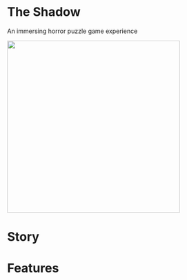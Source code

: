 # The Shadow
An immersing horror puzzle game experience

<p align="left"><img src="https://i.imgur.com/F9b21DJ.png" width="400" /></p>


# Story



# Features
